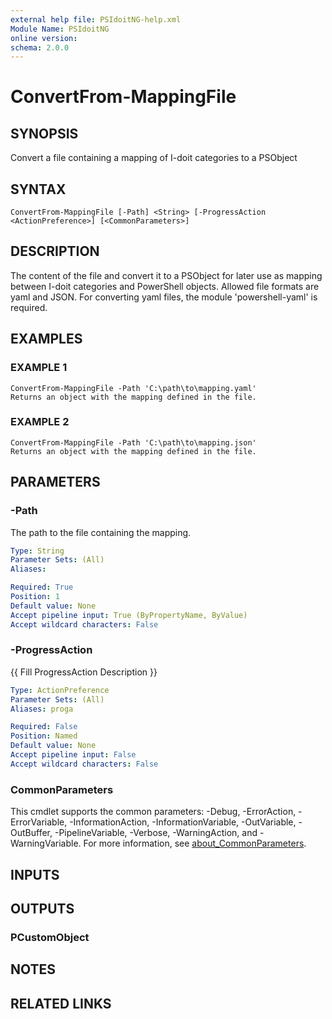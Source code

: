```yaml
---
external help file: PSIdoitNG-help.xml
Module Name: PSIdoitNG
online version:
schema: 2.0.0
---
```


# ConvertFrom-MappingFile

## SYNOPSIS
Convert a file containing a mapping of I-doit categories to a PSObject

## SYNTAX

```
ConvertFrom-MappingFile [-Path] <String> [-ProgressAction <ActionPreference>] [<CommonParameters>]
```

## DESCRIPTION
The content of the file and convert it to a PSObject for later use as mapping between I-doit categories and PowerShell objects.
Allowed file formats are yaml and JSON.
For converting yaml files, the module 'powershell-yaml' is required.

## EXAMPLES

### EXAMPLE 1
```
ConvertFrom-MappingFile -Path 'C:\path\to\mapping.yaml'
Returns an object with the mapping defined in the file.
```

### EXAMPLE 2
```
ConvertFrom-MappingFile -Path 'C:\path\to\mapping.json'
Returns an object with the mapping defined in the file.
```

## PARAMETERS

### -Path
The path to the file containing the mapping.

```yaml
Type: String
Parameter Sets: (All)
Aliases:

Required: True
Position: 1
Default value: None
Accept pipeline input: True (ByPropertyName, ByValue)
Accept wildcard characters: False
```

### -ProgressAction
{{ Fill ProgressAction Description }}

```yaml
Type: ActionPreference
Parameter Sets: (All)
Aliases: proga

Required: False
Position: Named
Default value: None
Accept pipeline input: False
Accept wildcard characters: False
```

### CommonParameters
This cmdlet supports the common parameters: -Debug, -ErrorAction, -ErrorVariable, -InformationAction, -InformationVariable, -OutVariable, -OutBuffer, -PipelineVariable, -Verbose, -WarningAction, and -WarningVariable. For more information, see [about_CommonParameters](http://go.microsoft.com/fwlink/?LinkID=113216).

## INPUTS

## OUTPUTS

### PCustomObject
## NOTES

## RELATED LINKS
